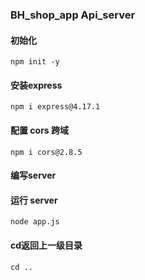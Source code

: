 ### BH_shop_app Api_server


#### 初始化
```
npm init -y
```

#### 安装express
```
npm i express@4.17.1
```

####  配置 cors 跨域
```
npm i cors@2.8.5
```

#### 编写server

#### 运行 server
```
node app.js
```

#### cd返回上一级目录
```
cd ..
```